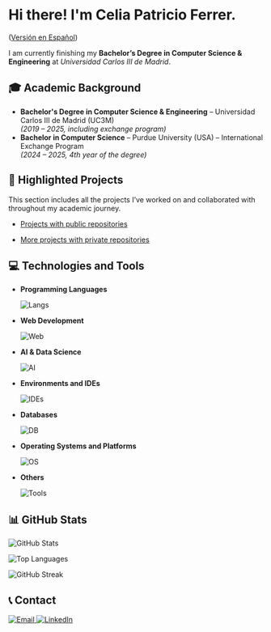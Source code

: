 # Hi there! I'm Celia Patricio Ferrer.

([Versión en Español](README.es.md))

I am currently finishing my **Bachelor’s Degree in Computer Science & Engineering** at *Universidad Carlos III de Madrid*.


## 🎓 Academic Background

- **Bachelor's Degree in Computer Science & Engineering** – Universidad Carlos III de Madrid (UC3M)  
  *(2019 – 2025, including exchange program)*  
- **Bachelor in Computer Science** – Purdue University (USA) – International Exchange Program  
  *(2024 – 2025, 4th year of the degree)*

## 📍 Highlighted Projects

This section includes all the projects I’ve worked on and collaborated with throughout my academic journey.

- [Projects with public repositories](public_projects.md)

- [More projects with private repositories](private_projects.md)


## 💻 Technologies and Tools

- **Programming Languages**

  ![Langs](https://skillicons.dev/icons?i=c,cpp,python,java,js,php,r,bash)

- **Web Development**

  ![Web](https://skillicons.dev/icons?i=html,css,jquery,nodejs,npm)

- **AI & Data Science**

  ![AI](https://skillicons.dev/icons?i=pytorch,tensorflow,scikit-learn)

- **Environments and IDEs**

  ![IDEs](https://skillicons.dev/icons?i=vscode,pycharm,clion,anaconda)

- **Databases**

  ![DB](https://skillicons.dev/icons?i=mysql,sqlite)

- **Operating Systems and Platforms**

  ![OS](https://skillicons.dev/icons?i=apple,linux,ubuntu,windows,raspberrypi)

- **Others**

  ![Tools](https://skillicons.dev/icons?i=git,github,figma,discord)


## 📊 GitHub Stats

![GitHub Stats](https://github-readme-stats.vercel.app/api?username=celiapatricio&show_icons=true&theme=material-palenight&count_private=true)

![Top Languages](https://github-readme-stats.vercel.app/api/top-langs/?username=celiapatricio&layout=donut&langs_count=20&hide_progress=false&count_private=true&show_icons=true&hide=jupyter%20notebook&theme=material-palenight)

![GitHub Streak](https://streak-stats.demolab.com?user=celiapatricio&theme=material-palenight)


## 📞 Contact

<p>
    <a href="mailto:cpatricioferrer@gmail.com">
        <img src="https://img.shields.io/badge/Email-D14836?style=for-the-badge&logo=gmail&logoColor=white" alt="Email" />
    </a>
    <a href="https://www.linkedin.com/in/tu-usuario-linkedin" target="_blank">
        <img src="https://img.shields.io/badge/LinkedIn-0077B5?style=for-the-badge&logo=linkedin&logoColor=white" alt="LinkedIn" />
    </a>
</p>
